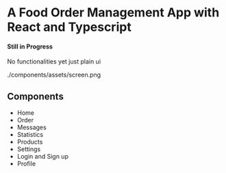 # A Food Order Management App with React and Typescript
#### Still in Progress
No functionalities yet just plain ui

./components/assets/screen.png


## Components
- Home
- Order
- Messages
- Statistics
- Products
- Settings
- Login and Sign up
- Profile